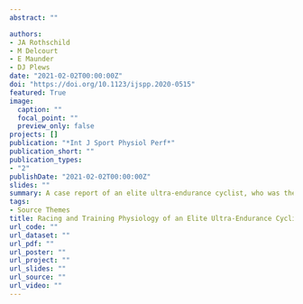 ```yaml
---
abstract: ""

authors:
- JA Rothschild
- M Delcourt
- E Maunder
- DJ Plews
date: "2021-02-02T00:00:00Z"
doi: "https://doi.org/10.1123/ijspp.2020-0515"
featured: True
image:
  caption: ""
  focal_point: ""
  preview_only: false
projects: []
publication: "*Int J Sport Physiol Perf*"
publication_short: ""
publication_types:
- "2"
publishDate: "2021-02-02T00:00:00Z"
slides: ""
summary: A case report of an elite ultra-endurance cyclist, who was the winner and course record holder of 2 distinct races within a 4-month span - a 24-hour solo cycling race (Bike Sebring 24 h) and a 2-man team multiday race (RAAM). 
tags:
- Source Themes
title: Racing and Training Physiology of an Elite Ultra-Endurance Cyclist - Case Study of 2 Record-Setting Performances
url_code: ""
url_dataset: ""
url_pdf: ""
url_poster: ""
url_project: ""
url_slides: ""
url_source: "" 
url_video: ""
---
```


